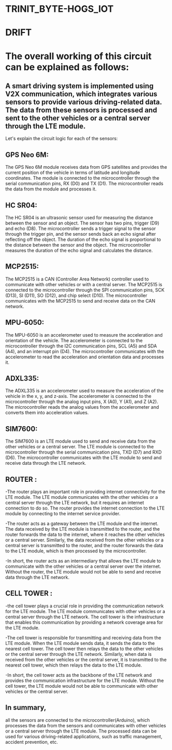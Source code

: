 # TRINIT_BYTE-HOGS_IOT 

# DRIFT

# The overall working of this circuit can be explained as follows:

## A smart driving system is implemented using V2X communication, which integrates various sensors to provide various driving-related data. The data from these sensors is processed and sent to the other vehicles or a central server through the LTE module.

Let's explain the circuit logic for each of the sensors:

## GPS Neo 6M:
The GPS Neo 6M module receives data from GPS satellites and provides the current position of the vehicle in terms of latitude and longitude coordinates. The module is connected to the microcontroller through the serial communication pins, RX (D0) and TX (D1). The microcontroller reads the data from the module and processes it.

## HC SR04:
The HC SR04 is an ultrasonic sensor used for measuring the distance between the sensor and an object. The sensor has two pins, trigger (D9) and echo (D8). The microcontroller sends a trigger signal to the sensor through the trigger pin, and the sensor sends back an echo signal after reflecting off the object. The duration of the echo signal is proportional to the distance between the sensor and the object. The microcontroller measures the duration of the echo signal and calculates the distance.

## MCP2515:
The MCP2515 is a CAN (Controller Area Network) controller used to communicate with other vehicles or with a central server. The MCP2515 is connected to the microcontroller through the SPI communication pins, SCK (D13), SI (D11), SO (D12), and chip select (D10). The microcontroller communicates with the MCP2515 to send and receive data on the CAN network.

## MPU-6050:
The MPU-6050 is an accelerometer used to measure the acceleration and orientation of the vehicle. The accelerometer is connected to the microcontroller through the I2C communication pins, SCL (A5) and SDA (A4), and an interrupt pin (D4). The microcontroller communicates with the accelerometer to read the acceleration and orientation data and processes it.

## ADXL335:
The ADXL335 is an accelerometer used to measure the acceleration of the vehicle in the x, y, and z-axis. The accelerometer is connected to the microcontroller through the analog input pins, X (A0), Y (A1), and Z (A2). The microcontroller reads the analog values from the accelerometer and converts them into acceleration values.

## SIM7600:
The SIM7600 is an LTE module used to send and receive data from the other vehicles or a central server. The LTE module is connected to the microcontroller through the serial communication pins, TXD (D7) and RXD (D6). The microcontroller communicates with the LTE module to send and receive data through the LTE network.

## ROUTER :
-The router plays an important role in providing internet connectivity for the LTE module. The LTE module communicates with the other vehicles or a central server through the LTE network, but it requires an internet connection to do so. The router provides the internet connection to the LTE module by connecting to the internet service provider.

-The router acts as a gateway between the LTE module and the internet. The data received by the LTE module is transmitted to the router, and the router forwards the data to the internet, where it reaches the other vehicles or a central server. Similarly, the data received from the other vehicles or a central server is transmitted to the router, and the router forwards the data to the LTE module, which is then processed by the microcontroller.

-In short, the router acts as an intermediary that allows the LTE module to communicate with the other vehicles or a central server over the internet. Without the router, the LTE module would not be able to send and receive data through the LTE network.

## CELL TOWER :
-the cell tower plays a crucial role in providing the communication network for the LTE module. The LTE module communicates with other vehicles or a central server through the LTE network. The cell tower is the infrastructure that enables this communication by providing a network coverage area for the LTE module.

-The cell tower is responsible for transmitting and receiving data from the LTE module. When the LTE module sends data, it sends the data to the nearest cell tower. The cell tower then relays the data to the other vehicles or the central server through the LTE network. Similarly, when data is received from the other vehicles or the central server, it is transmitted to the nearest cell tower, which then relays the data to the LTE module.

-In short, the cell tower acts as the backbone of the LTE network and provides the communication infrastructure for the LTE module. Without the cell tower, the LTE module would not be able to communicate with other vehicles or the central server.

## In summary, 

all the sensors are connected to the microcontroller(Arduino), which processes the data from the sensors and communicates with other vehicles or a central server through the LTE module. The processed data can be used for various driving-related applications, such as traffic management, accident prevention, etc.
